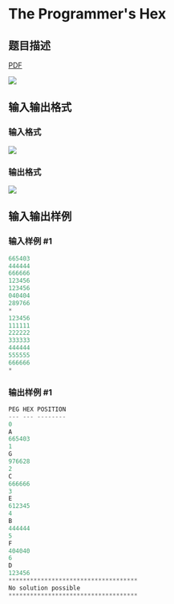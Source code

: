 # The Programmer&#039;s Hex

## 题目描述

[problemUrl]: https://uva.onlinejudge.org/index.php?option=com_onlinejudge&Itemid=8&category=9&page=show_problem&problem=675

[PDF](https://uva.onlinejudge.org/external/7/p734.pdf)

![](https://cdn.luogu.com.cn/upload/vjudge_pic/UVA734/3db6706cf73605967ccbd15dc1dd5b923fbb664f.png)

## 输入输出格式

### 输入格式

![](https://cdn.luogu.com.cn/upload/vjudge_pic/UVA734/b21652379200dce73a9fe0281861e9e1772c0789.png)

### 输出格式

![](https://cdn.luogu.com.cn/upload/vjudge_pic/UVA734/3d2359c6e272f8a4e41d44134b42878f9a19f002.png)

## 输入输出样例

### 输入样例 #1

```cpp
665403
444444
666666
123456
123456
040404
289766
*
123456
111111
222222
333333
444444
555555
666666
*
```


### 输出样例 #1

```cpp
PEG HEX POSITION
--- --- --------
0
A
665403
1
G
976628
2
C
666666
3
E
612345
4
B
444444
5
F
404040
6
D
123456
************************************
No solution possible
************************************
```


